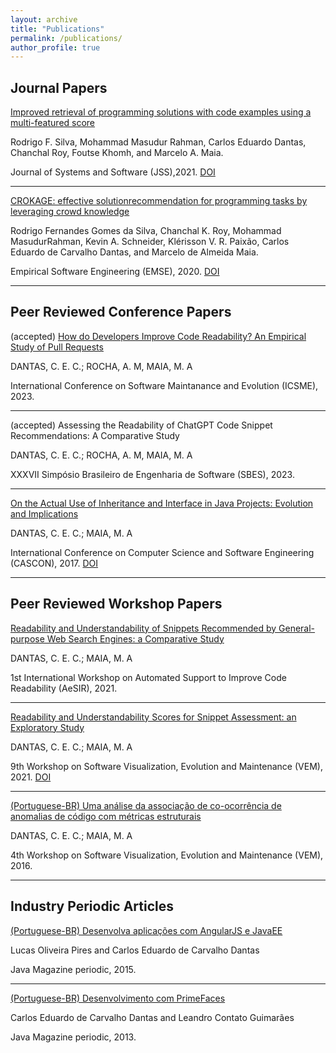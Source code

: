 ```yaml
---
layout: archive
title: "Publications"
permalink: /publications/
author_profile: true
---
```


Journal Papers
---

[Improved retrieval of programming solutions with code examples using a multi-featured score](https://arxiv.org/pdf/2108.02702.pdf)

Rodrigo F. Silva, Mohammad Masudur Rahman, Carlos Eduardo Dantas, Chanchal Roy, Foutse Khomh, and Marcelo A. Maia. 

Journal of Systems and Software (JSS),2021. [DOI](https://doi.org/10.1016/j.jss.2021.111063)

---

[CROKAGE: effective solutionrecommendation for programming tasks by leveraging crowd knowledge](https://www.researchgate.net/publication/344081657_CROKAGE_effective_solution_recommendation_for_programming_tasks_by_leveraging_crowd_knowledge)

Rodrigo Fernandes Gomes da Silva, Chanchal K. Roy, Mohammad MasudurRahman, Kevin A. Schneider, Klérisson V. R. Paixão, Carlos Eduardo de Carvalho Dantas, and Marcelo de Almeida Maia. 

Empirical Software Engineering (EMSE), 2020. [DOI](https://doi.org/10.1007/s10664-020-09863-2)


---

Peer Reviewed Conference Papers
---

(accepted) [How do Developers Improve Code Readability? An Empirical Study of Pull Requests](https://conf.researchr.org/details/icsme-2023/icsme-2023-papers/24/How-do-Developers-Improve-Code-Readability-An-Empirical-Study-of-Pull-Requests)


DANTAS, C. E. C.; ROCHA, A. M, MAIA, M. A

International Conference on Software Maintanance and Evolution (ICSME), 2023. 


---

(accepted) Assessing the Readability of ChatGPT Code Snippet Recommendations: A Comparative Study


DANTAS, C. E. C.; ROCHA, A. M, MAIA, M. A

XXXVII Simpósio Brasileiro de Engenharia de Software (SBES), 2023. 


---

[On the Actual Use of Inheritance and Interface in Java Projects: Evolution and Implications](http://lascam.facom.ufu.br/cms/userfiles/downloads/2017/CASCON2017-Inheritance-X-Interface.pdf)

DANTAS, C. E. C.; MAIA, M. A

International Conference on Computer Science and Software Engineering (CASCON), 2017. [DOI](https://dl.acm.org/doi/10.5555/3172795.3172813)


---

Peer Reviewed Workshop Papers
---

[Readability and Understandability of Snippets Recommended by General-purpose Web Search Engines: a Comparative Study](https://arxiv.org/pdf/2110.07087.pdf)

DANTAS, C. E. C.; MAIA, M. A

1st International Workshop on Automated Support to Improve Code Readability (AeSIR), 2021. 


---


[Readability and Understandability Scores for Snippet Assessment: an Exploratory Study](https://arxiv.org/pdf/2108.09181.pdf)

DANTAS, C. E. C.; MAIA, M. A

9th Workshop on Software Visualization, Evolution and Maintenance (VEM), 2021. [DOI](https://doi.org/10.5753/vem.2021.17217)

---

[(Portuguese-BR) Uma análise da associação de co-ocorrência de anomalias de código com métricas estruturais](https://vem2016.ufba.br/artigos/Session2_VEM_2016_paper_27.pdf)

DANTAS, C. E. C.; MAIA, M. A

4th Workshop on Software Visualization, Evolution and Maintenance (VEM), 2016. 


---

Industry Periodic Articles
---

[(Portuguese-BR) Desenvolva aplicações com AngularJS e JavaEE](https://www.devmedia.com.br/desenvolva-aplicacoes-com-angularjs-e-java-ee/33283)

Lucas Oliveira Pires and Carlos Eduardo de Carvalho Dantas

Java Magazine periodic, 2015. 

---

[(Portuguese-BR) Desenvolvimento com PrimeFaces](https://www.devmedia.com.br/desenvolvimento-com-primefaces/27078)

Carlos Eduardo de Carvalho Dantas and Leandro Contato Guimarães

Java Magazine periodic, 2013. 
